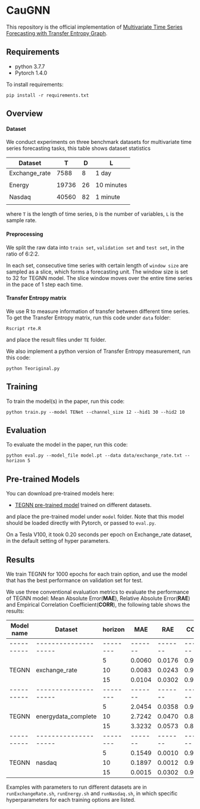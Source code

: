 # CauGNN

This repository is the official implementation of [Multivariate Time Series Forecasting with Transfer Entropy Graph](https://ieeexplore.ieee.org/document/9837007). 

## Requirements
- python 3.7.7
- Pytorch 1.4.0

To install requirements:

```setup
pip install -r requirements.txt
```

## Overview

#### Dataset

We conduct experiments on three benchmark datasets for multivariate time series forecasting tasks, this table shows dataset statistics

| Dataset      | T                  | D       | L          |
| -------------|--------------------| --------| -----------|
| Exchange_rate|7588                |    8    |  1 day     |
|              |                    |         |            |
| Energy       |19736               |    26   |  10 minutes|
|              |                    |         |            |
| Nasdaq       |40560               |    82   |  1 minute  |
|              |                    |         |            |

where `T` is the length of time series, `D` is the number of variables, `L` is the sample rate.
 
#### Preprocessing
We split the raw data into `train set`, `validation set` and `test set`, in the ratio of 6:2:2. 

In each set, consecutive time series
with certain length of `window size` are sampled as a slice, which forms a forecasting unit. The window size is set to 32 for TEGNN model. The slice window moves over the entire 
time series in the pace of 1 step each time.  

#### Transfer Entropy matrix

We use R to measure information of transfer between different time series. To get the Transfer Entropy matrix, run this code under `data` folder:
```TE matrix
Rscript rte.R
```
and place the result files under `TE` folder.

We also implement a python version of Transfer Entropy measurement, run this code:
```TE matrix 2
python Teoriginal.py
```

## Training

To train the model(s) in the paper, run this code:

```train
python train.py --model TENet --channel_size 12 --hid1 30 --hid2 10
```

## Evaluation

To evaluate the model in the paper, run this code:

```eval
python eval.py --model_file model.pt --data data/exchange_rate.txt --horizon 5
```

## Pre-trained Models

You can download pre-trained models here:

- [TEGNN pre-trained model](https://drive.google.com/drive/folders/18y6ud7-uOyDPDaUYnzkCHGnKACSRdyOV?usp=sharing) trained on different datasets. 

and place the pre-trained model under `model` folder. Note that this model should be loaded directly with Pytorch,
or passed to `eval.py`.

On a Tesla V100, it took 0.20 seconds per epoch on Exchange_rate dataset, in the default setting of hyper parameters.



## Results

We train TEGNN for 1000 epochs for each train option, and use the model that has the best performance on validation
set for test. 
 
We use three conventional evaluation metrics to evaluate the performance of TEGNN model: Mean Absolute Error(**MAE**),
Relative Absolute Error(**RAE**) and Empirical Correlation Coefficient(**CORR**), the following table shows the results:



| Model name| Dataset            | horizon | MAE    | RAE    | CORR   |
| ----------|--------------------| --------| -------| -------| -------|
| ----------|--------------------| --------| -------| -------| -------|
|           |                    |    5    |  0.0060| 0.0176 | 0.9694 |
| TEGNN     |exchange_rate       |    10   |  0.0083| 0.0243 | 0.9548 |
|           |                    |    15   |  0.0104| 0.0302 | 0.9438 |
| ----------|--------------------| --------| -------| -------| -------|
|           |                    |    5    |  2.0454| 0.0358 | 0.9267 |
| TEGNN     |energydata_complete |    10   |  2.7242| 0.0470 | 0.8673 |
|           |                    |    15   |  3.3232| 0.0573 | 0.8221 |
| ----------|--------------------| --------| -------| -------| -------|
|           |                    |    5    |  0.1549| 0.0010 | 0.9951 |
| TEGNN     |nasdaq              |    10   |  0.1897| 0.0012 | 0.9922 |
|           |                    |    15   |  0.0015| 0.0302 | 0.9887 |

Examples with parameters to run different datasets are in `runExchangeRate.sh`, `runEnergy.sh` and `runNasdaq.sh`, in which specific
hyperparameters for each training options are listed.






